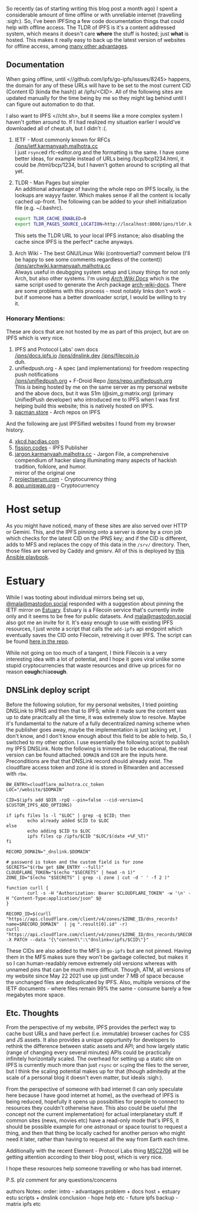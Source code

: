 So recently (as of starting writing this blog post a month ago) I spent a considerable amount of time offline or with unreliable internet (travelling :sigh:). So, I've been IPFSing a few code documentation things that could help with offline access. The TLDR of IPFS is it's a content addressed system, which means it doesn't care **where** the stuff is hosted; just **what** is hosted. This makes it really easy to back up the latest version of websites for offline access, among [many other advantages](//ipfs.io).

## Documentation

When going offline, until <//github.com/ipfs/go-ipfs/issues/8245> happens, the domain for any of these URLs will have to be set to the most current CID (Content ID (kinda the hash))  at /ipfs/\<CID\>. All of the following sites are updated manually for the time being by me so they might lag behind until I can figure out automation to do that. 

I also want to IPFS <//cht.sh>, but it seems like a more complex system I haven't gotten around to. If I had realized my situation earlier I would've downloaded all of cheat.sh, but I didn't :(.

1. IETF - Most commonly known for RFCs  
	[/ipns/ietf.karmanyaah.malhotra.cc](//ietf.karmanyaah.malhotra.cc)  
   	I just `rsync`ed rfc-editor.org and the formatting is the same. I have some better ideas, for example instead of URLs being /bcp/bcp1234.html, it could be /html/bcp/1234, but I haven't gotten around to scripting all that yet.
2. TLDR - Man Pages but simpler  
	An additional advantage of having the whole repo on IPFS locally, is the lookups are wayyy faster. Which makes sense if all the content is locally cached up-front. The following can be added to your shell initialization file (e.g. ~/.bashrc).
	```bash
	export TLDR_CACHE_ENABLED=0
	export TLDR_PAGES_SOURCE_LOCATION=http://localhost:8080/ipns/tldr.karmanyaah.malhotra.cc
	```
	This sets the TLDR URL to your local IPFS instance; also disabling the cache since IPFS is the perfect\* cache anyways.

3. Arch Wiki - The best GNU/Linux Wiki (controvertial? comment below (I'll be happy to see some comments regardless of the content))  
   [/ipns/archwiki.karmanyaah.malhotra.cc](//archwiki.karmanyaah.malhotra.cc)  
   Always useful in deubgging system setup and Linuxy things for not only Arch, but also other systems. I'm using [*Arch Wiki Docs*](//github.com/lahwaacz/arch-wiki-docs) which is the same script used to generate the Arch package [arch-wiki-docs](//archlinux.org/packages/community/any/arch-wiki-docs/). There are some problems with this process - most notably links don't work - but if someone has a better downloader script, I would be willing to try it.

### Honorary Mentions:
These are docs that are not hosted by me as part of this project, but are on IPFS which is very nice.

1. IPFS and Protocol Labs' own docs  
   [/ipns/docs.ipfs.io](//docs.ipfs.io) [/ipns/dnslink.dev](//dnslink.dev) [/ipns/filecoin.io](//filecoin.io)  
   duh.
2. unifiedpush.org - A spec (and implementations) for freedom respecting push notifications  
   [/ipns/unifiedpush.org](//unifiedpush.org) + F-Droid Repo [/ipns/repo.unifiedpush.org](//repo.unifiedpush.org)  
   This *is* being hosted by me on the same server as my personal website and the above docs, but it was S1m (@sim\_g:matrix.org) (primary UnifiedPush developer) who introduced me to IPFS when I was first helping build this website; this is natively hosted on IPFS.
3. [pacman.store](http://pacman.store) - Arch repos on IPFS

And the following are just IPFSified websites I found from my browser history.  

4. [xkcd.hacdias.com](//xkcd.hacdias.com)
5. [fission.codes](//fission.codes) - IPFS Publisher
6. [jargon.karmanyaah.malhotra.cc](//jargon.karmanyaah.malhotra.cc) - Jargon File, a comprehensive compendium of hacker slang illuminating many aspects of hackish tradition, folklore, and humor.  
   mirror of the original one
7. [projectserum.com](//projectserum.com) - Cryptocurrency thing
8. [app.uniswap.org](//app.uniswap.org) - Cryptocurrency

# Host setup

As you might have noticed, many of these sites are also served over HTTP or Gemini. This, and the IPFS pinning onto a server is done by a cron job which checks for the latest CID on the IPNS key; and if the CID is different, adds to MFS and replaces the copy of this data in the `/srv/` directory. Then, those files are served by Caddy and gmisrv. All of this is deployed by [this Ansible playbook]().

# Estuary

While I was tooting about individual mirrors being set up, [@mala@mastodon.social](//mastodon.social/@mala) responded with a suggestion about pinning the IETF mirror on [Estuary](//estuary.tech). Estuary is a Filecoin service that's currently invite only and it seems to be free for public datasets. And mala@mastodon.social also got me an invite for it. It's easy enough to use with existing IPFS resources, I just wrote a script that calls the `add-ipfs` api endpoint which eventually saves the CID onto Filecoin, retreiving it over IPFS. The script can be found [here in the repo]().

While not going on too much of a tangent, I think Filecoin is a very interesting idea with a lot of potential, and I hope it goes viral unlike some stupid cryptocurrencies that waste resources and drive up prices for no reason **cough**chia**cough**.

## DNSLink deploy script

Before the following solution, for my personal websites, I tried pointing DNSLink to IPNS and then that to IPFS; while it made sure the content was up to date pracitcally all the time, it was extremely slow to resolve. Maybe it's fundamental to the nature of a fully decentralized naming scheme when the publisher goes away, maybe the implementation is just lacking yet, I don't know, and I don't know enough about this field to be able to help. So, I switched to my other option. I use essentially the following script to publish my IPFS DNSLink. Note the following is trimmed to be educational, the real version can be found attached. `DOMAIN` and `DIR` are the inputs here. Preconditions are that that DNSLink record should already exist. The cloudflare access token and zone id is stored in Bitwarden and accessed with `rbw`.

```
BW_ENTRY=cloudflare_malhotra.cc_token
LOC="/website/$DOMAIN"

CID=$(ipfs add $DIR -rpQ --pin=false --cid-version=1 $CUSTOM_IPFS_ADD_OPTIONS)

if ipfs files ls -l "$LOC" | grep -q $CID; then
        echo already added $CID to $LOC
else
        echo adding $CID to $LOC
        ipfs files cp /ipfs/$CID "$LOC/$(date +%F_%T)"
fi

RECORD_DOMAIN="_dnslink.$DOMAIN"

# password is token and the custom field is for zone
SECRETS="$(rbw get $BW_ENTRY --full)"
CLOUDFLARE_TOKEN="$(echo "$SECRETS" | head -n 1)"
ZONE_ID="$(echo "$SECRETS" | grep -i zone | cut -d ' ' -f 2 )"

function curll {
        curl -s -H "Authorization: Bearer $CLOUDFLARE_TOKEN" -w '\n' -H "Content-Type:application/json" $@
}

RECORD_ID=$(curll "https://api.cloudflare.com/client/v4/zones/$ZONE_ID/dns_records?name=$RECORD_DOMAIN"  | jq ".result[0].id" -r)
curll "https://api.cloudflare.com/client/v4/zones/$ZONE_ID/dns_records/$RECORD_ID" -X PATCH --data "{\"content\":\"dnslink=/ipfs/$CID\"}"
```

These CIDs are also added to the MFS in `go-ipfs` but are not pinned. Having them in the MFS makes sure they won't be garbage collected, but makes it so I can human-readably remove extremely old versions whereas with unnamed pins that can be much more difficult. Though, ATM, all versions of my website since May 22 2021 use up just under 7 MB of space because the unchanged files are deduplicated by IPFS. Also, multiple versions of the IETF documents - where files remain 99% the same - consume barely a few megabytes more space.

## Etc. Thoughts

From the perspective of my website, IPFS provides the perfect way to cache bust URLs and have perfect (i.e. immutable) browser caches for CSS and JS assets. It also provides a unique oppurtunity for developers to rethink the difference between static assets and API; and how largely static (range of changing every several minutes) APIs could be practically infinitely horizontally scaled. The overhead for setting up a static site on IPFS is currently much more than just `rsync` or `scp`ing the files to the server, but I think the scaling potential makes up for that (though admitedly at the scale of a personal blog it doesn't even matter, but ideals :sigh:).

From the perspective of someone with bad internet (I can only speculate here because I have good internet at home), as the overhead of IPFS is being reduced, hopefully it opens up possibilties for people to connect to resources they couldn't otherwise have. This also could be useful (the concept not the current implementation) for actual interplanetary stuff. If common sites (news, movies etc) have a read-only mode that's IPFS, it should be possible example for one astronaut or space tourist to request a thing, and then that thing be locally cached for another person who might need it later, rather than having to request all the way from Earth each time.

Additionally with the recent Element - Protocol Labs thing [MSC2706](//github.com/matrix-org/matrix-doc/blob/travis/msc/ipfs/proposals/2706-IPFS.md) will be getting attention according to their blog post, which is very nice.

I hope these resources help someone travelling or who has bad internet.

P.S. plz comment for any questions/concerns


authors Notes:
order:
intro - advantages
problem + docs
host + estuary
estu scripts + dnslink
conclusion - hope help etc - future ipfs backup - matrix ipfs etc
